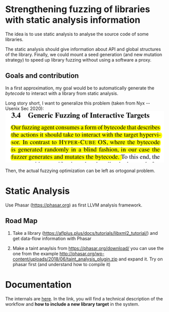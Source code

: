 # Strengthening fuzzing of libraries with static analysis information

The idea is to use static analysis to analyse the source code of some libraries.

The static analysis should give information about API and global structures of the library.
Finally, we could mount a seed generation (and new mutation strategy) to speed up library fuzzing without using a software a proxy.

## Goals and contribution

In a first approximation, my goal would be to automatically generate the *bytecode* to interact with a library from static analysis.

Long story short, I want to generalize this problem (taken from Nyx -- Usenix Sec 2020):
![alt text](./img/img_nyx.png)


Then, the actual fuzzying optimization can be left as ortogonal problem.

# Static Analysis

Use Phasar (https://phasar.org) as first LLVM analysis framework.

## Road Map

1) Take a library (https://aflplus.plus/docs/tutorials/libxml2_tutorial/) and get data-flow information with Phasar

2) Make a taint anaylsis from https://phasar.org/download/ you can use the one from the example http://phasar.org/wp-content/uploads/2018/06/taint_analysis_plugin.zip and expand it. Try on phasar first (and understand how to compile it)


# Documentation

The internals are [here](./documentation/INDEX.md). In the link, you will find a technical description of the workflow and **how to include a new library target** in the system.